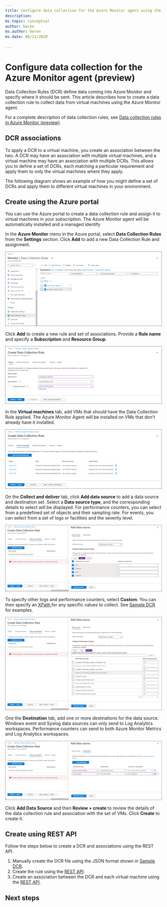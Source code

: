 ```yaml
---
title: Configure data collection for the Azure Monitor agent using the Azure portal (preview)
description: 
ms.topic: conceptual
author: bwren
ms.author: bwren
ms.date: 06/11/2020

---
```


# Configure data collection for the Azure Monitor agent (preview)
Data Collection Rules (DCR) define data coming into Azure Monitor and specify where it should be sent. This article describes how to create a data collection rule to collect data from virtual machines using the Azure Monitor agent.

For a complete description of data collection rules, see [Data collection rules in Azure Monitor (preview)](data-collection-rule-overview.md).


## DCR associations
To apply a DCR to a virtual machine, you create an association between the two. A DCR may have an association with multiple virtual machines, and a virtual machine may have an association with multiple DCRs. This allows you to define a set of DCRs, each matching a particular requirement and apply them to only the virtual machines where they apply. 

The following diagram shows an example of how you might define a set of DCRs and apply them to different virtual machines in your environment.

<Diagram of DCR and VM associations>


## Create using the Azure portal
You can use the Azure portal to create a data collection rule and assign it to virtual machines in your subscription. The Azure Monitor agent will be automatically installed and a managed identify 

In the **Azure Monitor** menu in the Azure portal, select **Data Collection Rules** from the **Settings** section. Click **Add** to add a new Data Collection Rule and assignment.

![Data Collection Rules](media/azure-monitor-agent/data-collection-rules.png)

Click **Add** to create a new rule and set of associations. Provide a **Rule name** and specify a **Subscription** and **Resource Group**.  

![Data Collection Rule Basics](media/azure-monitor-agent/data-collection-rule-basics.png)

In the **Virtual machines** tab, add VMs that should have the Data Collection Rule applied. The Azure Monitor Agent will be installed on VMs that don't already have it installed.

![Data Collection Rule virtual machines](media/azure-monitor-agent/data-collection-rule-vms.png)

On the **Collect and deliver** tab, click **Add data source** to add a data source and destination set. Select a **Data source type**, and the corresponding details to select will be displayed. For performance counters, you can select from a predefined set of objects and their sampling rate. For events, you can select from a set of logs or facilities and the severity level. 

![Data source basic](media/azure-monitor-agent/data-collection-rule-data-source-basic.png)


To specify other logs and performance counters, select **Custom**. You can then specify an [XPath ](https://www.w3schools.com/xml/xpath_syntax.asp) for any specific values to collect. See [Sample DCR](data-collection-rule-overview.md#sample-dcr) for examples.

![Data source custom](media/azure-monitor-agent/data-collection-rule-data-source-custom.png)

One the **Destination** tab, add one or more destinations for the data source. Windows event and Syslog data sources can only send to Log Analytics workspaces. Performance counters can send to both Azure Monitor Metrics and Log Analytics workspaces.

![Destination](media/azure-monitor-agent/data-collection-rule-destination.png)

Click **Add Data Source** and then **Review + create** to review the details of the data collection rule and association with the set of VMs. Click **Create** to create it.

## Create using REST API
Follow the steps below to create a DCR and associations using the REST API. 

1. Manually create the DCR file using the JSON format shown in [Sample DCR](data-collection-rule-overview.md#sample-dcr).
2. Create the rule using the [REST API](https://review.docs.microsoft.com/en-us/rest/api/documentation-preview/datacollectionrules/datacollectionrules_create?view=azure-rest-preview&branch=openapiHub_production_ad39a35d2f16#definitions).
3. Create an association between the DCR and each virtual machine using the [REST API](https://review.docs.microsoft.com/en-us/rest/api/documentation-preview/datacollectionruleassociations/datacollectionruleassociations_create?view=azure-rest-preview&branch=openapiHub_production_ad39a35d2f16#examples).

## Next steps


